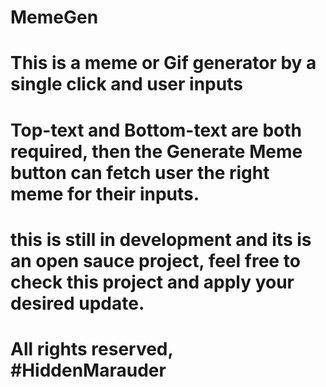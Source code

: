 # MemeGen
# This is a meme or Gif generator by a single click and user inputs 
# Top-text and Bottom-text are both required, then the Generate Meme button can fetch user the right meme for their inputs.
# this is still in development and its is an open sauce project, feel free to check this project and apply your desired update.
# All rights reserved, #HiddenMarauder 
